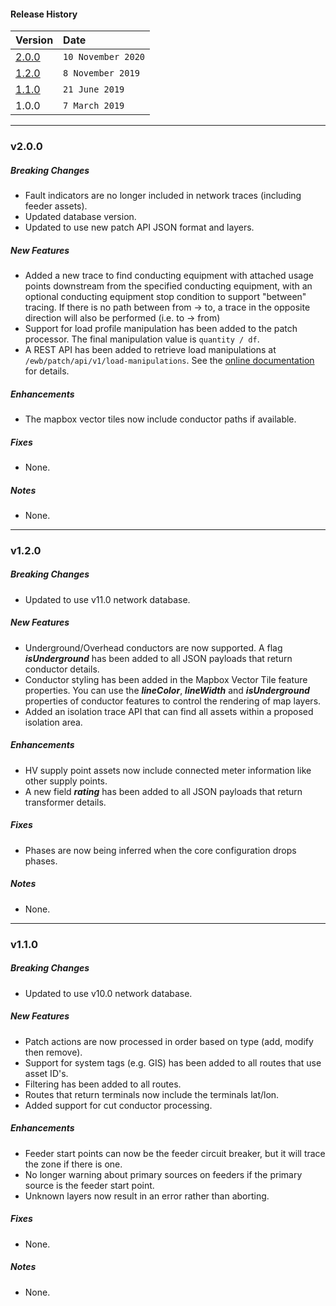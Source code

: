 #### Release History

| Version | Date |
| --- | :--- |
| [2.0.0](#v200) | `10 November 2020` |
| [1.2.0](#v120) | `8 November 2019` |
| [1.1.0](#v110) | `21 June 2019` |
| 1.0.0 | `7 March 2019` |

---

### v2.0.0

##### Breaking Changes
* Fault indicators are no longer included in network traces (including feeder assets).
* Updated database version.
* Updated to use new patch API JSON format and layers.

##### New Features
* Added a new trace to find conducting equipment with attached usage points downstream from the
  specified conducting equipment, with an optional conducting equipment stop condition to support
  "between" tracing. If there is no path between from -> to, a trace in the opposite direction will
  also be performed (i.e. to -> from)
* Support for load profile manipulation has been added to the patch processor. The final manipulation value is `quantity / df`.
* A REST API has been added to retrieve load manipulations at `/ewb/patch/api/v1/load-manipulations`.
  See the [online documentation](https://docs.zepben.com) for details. 

##### Enhancements
* The mapbox vector tiles now include conductor paths if available.

##### Fixes
* None.

##### Notes
* None.

---

### v1.2.0

##### Breaking Changes
* Updated to use v11.0 network database.

##### New Features
* Underground/Overhead conductors are now supported. A flag _**isUnderground**_ has been added to all JSON payloads that
  return conductor details.  
* Conductor styling has been added in the Mapbox Vector Tile feature properties. You can use the _**lineColor**_, _**lineWidth**_
  and _**isUnderground**_ properties of conductor features to control the rendering of map layers.
* Added an isolation trace API that can find all assets within a proposed isolation area.

##### Enhancements
* HV supply point assets now include connected meter information like other supply points.
* A new field _**rating**_ has been added to all JSON payloads that return transformer details.

##### Fixes
* Phases are now being inferred when the core configuration drops phases.

##### Notes
* None.

---

### v1.1.0

##### Breaking Changes
* Updated to use v10.0 network database.

##### New Features
* Patch actions are now processed in order based on type (add, modify then remove).
* Support for system tags (e.g. GIS) has been added to all routes that use asset ID's.
* Filtering has been added to all routes.
* Routes that return terminals now include the terminals lat/lon.
* Added support for cut conductor processing.

##### Enhancements
* Feeder start points can now be the feeder circuit breaker, but it will trace the zone if there is one.
* No longer warning about primary sources on feeders if the primary source is the feeder start point.
* Unknown layers now result in an error rather than aborting.

##### Fixes
* None.

##### Notes
* None.
